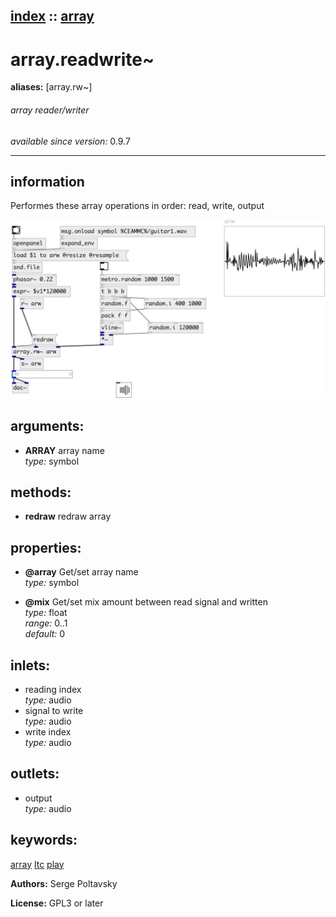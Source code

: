 [index](index.html) :: [array](category_array.html)
---

# array.readwrite~
**aliases:** [array.rw\~]


###### array reader/writer

*available since version:* 0.9.7

---


## information
Performes these array operations in order: read, write, output


[![example](../examples/img/array.readwrite~.jpg)](../examples/pd/array.readwrite~.pd)



## arguments:

* **ARRAY**
array name<br>
_type:_ symbol<br>



## methods:

* **redraw**
redraw array<br>




## properties:

* **@array** 
Get/set array name<br>
_type:_ symbol<br>

* **@mix** 
Get/set mix amount between read signal and written<br>
_type:_ float<br>
_range:_ 0..1<br>
_default:_ 0<br>



## inlets:

* reading index<br>
_type:_ audio
* signal to write<br>
_type:_ audio
* write index<br>
_type:_ audio



## outlets:

* output<br>
_type:_ audio



## keywords:

[array](keywords/array.html)
[ltc](keywords/ltc.html)
[play](keywords/play.html)






**Authors:** Serge Poltavsky




**License:** GPL3 or later





